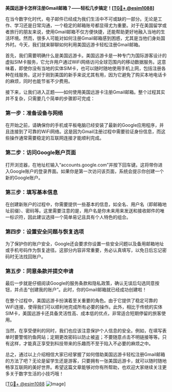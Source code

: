 **美国远游卡怎样注册Gmail邮箱？——轻松几步搞定！[[TG💪+ @esim1088](https://t.me/s/esim1088)]**

在当今数字化时代，电子邮件已经成为我们生活中不可或缺的一部分。无论是工作、学习还是日常沟通，一个稳定的邮箱账号都显得尤为重要。对于在美国留学或者旅行的朋友来说，使用Gmail邮箱不仅方便快捷，还能帮助更好地融入当地的生活环境。然而，很多人可能对如何注册Gmail邮箱感到困惑，尤其是当他们身处国外时。今天，我们就来聊聊如何利用美国远游卡轻松注册Gmail邮箱。

首先，我们需要明确什么是美国远游卡。美国远游卡是一种专门为国际游客设计的虚拟SIM卡服务，它允许用户通过WiFi网络访问全球范围内的移动数据服务。这意味着，即使你没有当地的实体SIM卡，也可以随时随地使用手机上网，包括注册各种在线服务。这对于刚到美国的新手来说尤其有用，因为它避免了购买本地电话卡的麻烦，同时也能节省不少费用。

接下来，让我们进入正题——如何使用美国远游卡注册Gmail邮箱。整个过程其实并不复杂，只需要几个简单的步骤即可完成：

### 第一步：准备设备与网络

在开始之前，请确保你的手机或平板电脑已经安装了最新的Google应用程序，并且连接到了可靠的WiFi网络。这是因为Gmail注册过程中需要验证身份信息，而这些操作通常需要稳定的互联网连接才能顺利完成。

### 第二步：访问Google账户页面

打开浏览器，在地址栏输入“accounts.google.com”并按下回车键。这将带你进入Google账户的登录界面。如果你是第一次访问该页面，系统会提示你创建一个新的Google账户。

### 第三步：填写基本信息

在创建新账户的过程中，你需要提供一些基本的信息，如全名、用户名（即邮箱地址前缀）、密码等。这里需要注意的是，用户名是你未来用来发送和接收邮件的唯一标识符，因此建议选择一个简单易记且具有个人特色的组合。

### 第四步：设置安全问题与恢复选项

为了保护你的账户安全，Google还会要求你设置一些安全问题以及备用邮箱地址或手机号码作为恢复途径。这部分内容非常重要，务必认真填写，以免日后忘记密码时无法找回账户。

### 第五步：同意条款并提交申请

最后一步就是仔细阅读Google的服务条款和隐私政策，确认无误后勾选同意按钮，并点击“创建我的账户”。此时，你的Gmail邮箱就已经成功创建啦！

在整个过程中，美国远游卡扮演着至关重要的角色。由于它提供了稳定可靠的WiFi连接，使得我们可以顺利地完成所有必要的操作。此外，相比于传统的实体SIM卡，美国远游卡还具备灵活性高、成本低的优点，非常适合短期停留的旅客使用。

当然，在享受便利的同时，我们也应该注意保护个人信息的安全。例如，在填写表单时要警惕钓鱼网站；定期更改密码以防止被盗；不要随意点击不明链接等等。只有这样，才能真正享受到科技带来的乐趣而不至于陷入不必要的麻烦之中。

总之，通过以上介绍相信大家已经掌握了如何借助美国远游卡轻松注册Gmail邮箱的方法了吧？无论是留学生还是游客，只要拥有一张美国远游卡，就可以随时随地畅享互联网的美好世界。希望这篇文章能够对你有所帮助，也欢迎大家继续关注更多关于数字生活的小技巧哦！

[[TG💪+ @esim1088](https://t.me/s/esim1088) ![Image](https://i.postimg.cc/4NQfJmqS/Snipaste-2025-05-13-00-14-12.png)]